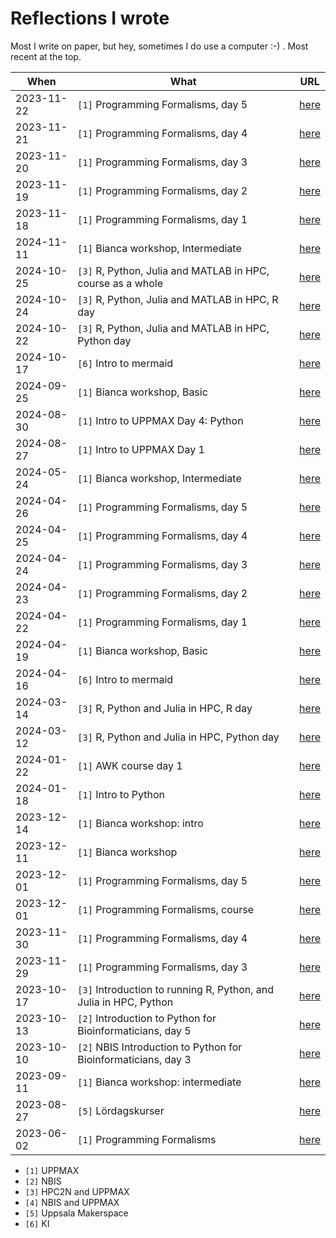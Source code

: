 # Reflections I wrote

Most I write on paper, but hey, sometimes I do use a computer :-) .
Most recent at the top.

When      |What                                                              |URL
----------|------------------------------------------------------------------|-----
2023-11-22|`[1]` Programming Formalisms, day 5                               |[here](https://uppmax.github.io/programming_formalisms/reflections/2024_autumn/20241122_richel/)
2023-11-21|`[1]` Programming Formalisms, day 4                               |[here](https://uppmax.github.io/programming_formalisms/reflections/2024_autumn/20241121_richel/)
2023-11-20|`[1]` Programming Formalisms, day 3                               |[here](https://uppmax.github.io/programming_formalisms/reflections/2024_autumn/20241120_richel/)
2023-11-19|`[1]` Programming Formalisms, day 2                               |[here](https://uppmax.github.io/programming_formalisms/reflections/2024_autumn/20241119_richel/)
2023-11-18|`[1]` Programming Formalisms, day 1                               |[here](https://uppmax.github.io/programming_formalisms/reflections/2024_autumn/20241118_richel/)
2024-11-11|`[1]` Bianca workshop, Intermediate                               |[here](https://github.com/UPPMAX/bianca_workshop/blob/main/reflections/20241111/20241111_richel.md)
2024-10-25|`[3]` R, Python, Julia and MATLAB in HPC, course as a whole       |[here](https://github.com/UPPMAX/R-python-julia-matlab-HPC/tree/main/reflections/20241025_richel/README.md)
2024-10-24|`[3]` R, Python, Julia and MATLAB in HPC, R day                   |[here](https://github.com/UPPMAX/R-python-julia-matlab-HPC/tree/main/reflections/20241024_richel/README.md)
2024-10-22|`[3]` R, Python, Julia and MATLAB in HPC, Python day              |[here](https://github.com/UPPMAX/R-python-julia-matlab-HPC/tree/main/reflections/20241022_richel/README.md)
2024-10-17|`[6]` Intro to mermaid                                            |[here](https://github.com/richelbilderbeek/lesson_mermaid/blob/master/reflections/20241017/README.md)
2024-09-25|`[1]` Bianca workshop, Basic                                      |[here](https://github.com/UPPMAX/bianca_workshop/blob/main/reflections/20240925/20240925_richel.md)
2024-08-30|`[1]` Intro to UPPMAX Day 4: Python                               |[here](https://github.com/UPPMAX/uppmax_intro_python/blob/main/reflections/20240830/README.md)
2024-08-27|`[1]` Intro to UPPMAX Day 1                                       |[here](https://github.com/UPPMAX/uppmax_intro_day_1/blob/main/reflections/20240827/README.md)
2024-05-24|`[1]` Bianca workshop, Intermediate                               |[here](https://github.com/UPPMAX/bianca_workshop/blob/main/reflections/20240524/20240524_richel.md)
2024-04-26|`[1]` Programming Formalisms, day 5                               |[here](https://uppmax.github.io/programming_formalisms/reflections/2024_summer/20240426_richel/)
2024-04-25|`[1]` Programming Formalisms, day 4                               |[here](https://uppmax.github.io/programming_formalisms/reflections/2024_summer/20240425_richel/)
2024-04-24|`[1]` Programming Formalisms, day 3                               |[here](https://uppmax.github.io/programming_formalisms/reflections/2024_summer/20240424_richel/)
2024-04-23|`[1]` Programming Formalisms, day 2                               |[here](https://uppmax.github.io/programming_formalisms/reflections/2024_summer/20240423_richel/)
2024-04-22|`[1]` Programming Formalisms, day 1                               |[here](https://uppmax.github.io/programming_formalisms/reflections/2024_summer/20240422_richel/)
2024-04-19|`[1]` Bianca workshop, Basic                                      |[here](https://github.com/UPPMAX/bianca_workshop/blob/main/reflections/20240419/20240419_richel.md)
2024-04-16|`[6]` Intro to mermaid                                            |[here](https://github.com/richelbilderbeek/lesson_mermaid/blob/master/reflections/20240416/README.md)
2024-03-14|`[3]` R, Python and Julia in HPC, R day                           |[here](https://github.com/UPPMAX/R-python-julia-matlab-HPC/tree/main/reflections/20240314_richel/README.md)
2024-03-12|`[3]` R, Python and Julia in HPC, Python day                      |[here](https://github.com/UPPMAX/R-python-julia-matlab-HPC/tree/main/reflections/20240312_richel/README.md)
2024-01-22|`[1]` AWK course day 1                                            |[here](https://github.com/richelbilderbeek/awk_course/blob/master/reflections/20240122/README.md)
2024-01-18|`[1]` Intro to Python                                             |[here](https://github.com/UPPMAX/uppmax_intro_python/tree/main/reflections/20240118/README.md)
2023-12-14|`[1]` Bianca workshop: intro                                      |[here](https://github.com/UPPMAX/bianca_workshop/blob/main/reflections/20231214/20231214_richel.md)
2023-12-11|`[1]` Bianca workshop                                             |[here](https://github.com/UPPMAX/bianca_workshop/blob/main/reflections/20231211/20231211_richel.md)
2023-12-01|`[1]` Programming Formalisms, day 5                               |[here](https://uppmax.github.io/programming_formalisms/reflections/2023_autumn/day_5_reflection/)
2023-12-01|`[1]` Programming Formalisms, course                              |[here](https://uppmax.github.io/programming_formalisms/reflections/2023_autumn/course_reflection/)
2023-11-30|`[1]` Programming Formalisms, day 4                               |[here](https://uppmax.github.io/programming_formalisms/reflections/2023_autumn/day_4_reflection/)
2023-11-29|`[1]` Programming Formalisms, day 3                               |[here](https://uppmax.github.io/programming_formalisms/reflections/2023_autumn/day_3_reflection/)
2023-10-17|`[3]` Introduction to running R, Python, and Julia in HPC, Python |[here](https://github.com/UPPMAX/R-python-julia-matlab-HPC/blob/main/reflections/20231017/README.md)
2023-10-13|`[2]` Introduction to Python for Bioinformaticians, day 5         |[here](https://github.com/NBISweden/workshop-python/blob/ht23/lesson_plans/day_5/20231113_reflection.md)
2023-10-10|`[2]` NBIS Introduction to Python for Bioinformaticians, day 3    |[here](https://github.com/NBISweden/workshop-python/blob/ht23/lesson_plans/day_3/20231110_reflection.md)
2023-09-11|`[1]` Bianca workshop: intermediate                               |[here](https://github.com/UPPMAX/bianca_workshop/blob/main/reflections/20230911/20230911_richel.md)
2023-08-27|`[5]` Lördagskurser                                               |[here](https://github.com/uppsala-makerspace/loerdagskurser/tree/master/evaluations/reflections/20230827_richel)
2023-06-02|`[1]` Programming Formalisms                                      |[here](https://uppmax.github.io/programming_formalisms/reflections/2023_summer/)

- `[1]` UPPMAX
- `[2]` NBIS
- `[3]` HPC2N and UPPMAX
- `[4]` NBIS and UPPMAX
- `[5]` Uppsala Makerspace
- `[6]` KI
